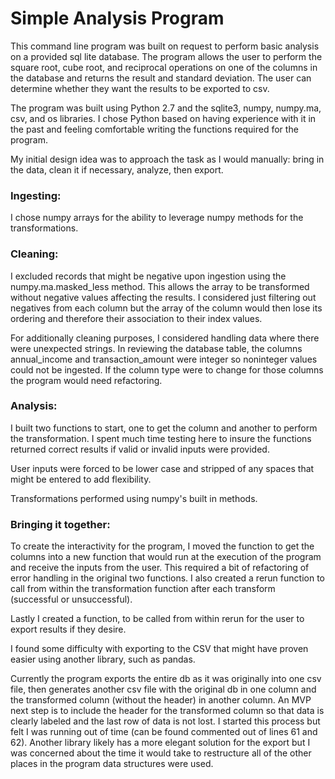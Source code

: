 # Simple Analysis Program
This command line program was built on request to perform basic analysis on a provided sql lite database. The program allows the user to perform the square root, cube root, and reciprocal operations on one of the columns in the database and returns the result and standard deviation. The user can determine whether they want the results to be exported to csv.

The program was built using Python 2.7 and the sqlite3, numpy, numpy.ma, csv, and os libraries.
I chose Python based on having experience with it in the past and feeling comfortable writing the functions required for the program.

My initial design idea was to approach the task as I would manually: bring in the data, clean it if necessary, analyze, then export.


### Ingesting:

I chose numpy arrays for the ability to leverage numpy methods for the transformations.


### Cleaning:

I excluded records that might be negative upon ingestion using the numpy.ma.masked_less method. This allows the array to be transformed without negative values affecting the results. I considered just filtering out negatives from each column but the array of the column would then lose its ordering and therefore their association to their index values.

For additionally cleaning purposes, I considered handling data where there were unexpected strings. In reviewing the database table, the columns annual_income and transaction_amount were integer so noninteger values could not be ingested. If the column type were to change for those columns the program would need refactoring.

### Analysis:

I built two functions to start, one to get the column and another to perform the transformation. I spent much time testing here to insure the functions returned correct results if valid or invalid inputs were provided.

User inputs were forced to be lower case and stripped of any spaces that might be entered to add flexibility.

Transformations performed using numpy's built in methods.


### Bringing it together:

To create the interactivity for the program, I moved the function to get the columns into a new function that would run at the execution of the program and receive the inputs from the user. This required a bit of refactoring of error handling in the original two functions. I also created a rerun function to call from within the transformation function after each transform (successful or unsuccessful).

Lastly I created a function, to be called from within rerun for the user to export results if they desire.

I found some difficulty with exporting to the CSV that might have proven easier using another library, such as pandas.

Currently the program exports the entire db as it was originally into one csv file, then generates another csv file with the original db in one column and the transformed column (without the header) in another column. An MVP next step is to include the header for the transformed column so that data is clearly labeled and the last row of data is not lost. I started this process but felt I was running out of time (can be found commented out of lines 61 and 62). Another library likely has a more elegant solution for the export but I was concerned about the time it would take to restructure all of the other places in the program data structures were used.


